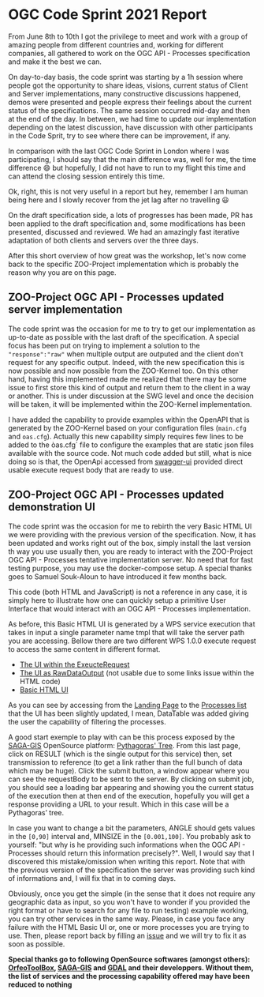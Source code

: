 # OGC Code Sprint 2021 Report

From June 8th to 10th I got the privilege to meet and work with a group of amazing people from different countries and, working for different companies, all gathered to work on the OGC API - Processes specification and make it the best we can.

On day-to-day basis, the code sprint was starting by a 1h session where people got the opportunity to share ideas, visions, current status of Client and Server implementations, many constructive discussions happened, demos were presented and people express their feelings about the current status of the specifications. The same session occurred mid-day and then at the end of the day. In between, we had time to update our implementation depending on the latest discussion, have discussion with other participants in the Code Sprit, try to see where there can be improvement, if any.

In comparison with the last OGC Code Sprint in London where I was participating, I should say that the main difference was, well for me, the time difference 😄  but hopefully, I did not have to run to my flight this time and can attend the closing session entirely this time.

Ok, right, this is not very useful in a report but hey, remember I am human being here and I slowly recover from the jet lag after no travelling 😃 

On the draft specification side, a lots of progresses has been made, PR has been applied to the draft specification and, some modifications has been presented, discussed and reviewed. We had an amazingly fast iterative adaptation of both clients and servers over the three days.

After this short overview of how great was the workshop, let's now come back to the specific ZOO-Project implementation which is probably the reason why you are on this page.

## ZOO-Project OGC API - Processes updated server implementation

The code sprint was the occasion for me to try to get our implementation as up-to-date as possible with the last draft of the specification. A special focus has been put on trying to implement a solution to the `"response":"raw"` when multiple output are outputed and the client don't request for any specific output. Indeed, with the new specification this is now possible and now possible from the ZOO-Kernel too. On this other hand, having this implemented made me realized that there may be some issue to first store this kind of output and return them to the client in a way or another. This is under discussion at the SWG level and once the decision will be taken, it will be implemented within the ZOO-Kernel implementation.

I have added the capability to provide examples within the OpenAPI that is generated by the ZOO-Kernel based on your configuration files (`main.cfg` and `oas.cfg`). Actually this new capability simply requires few lines to be added to the òas.cfg` file to configure the examples that are static json files available with the source code. Not much code added but still, what is nice doing so is that, the OpenApi accessed from [swagger-ui](http://tb17.geolabs.fr:8091/swagger-ui/oapip/) provided direct usable execute request body that are ready to use. 

## ZOO-Project OGC API - Processes updated demonstration UI

The code sprint was the occasion for me to rebirth the very Basic HTML UI we were providing with the previous version of the specification. Now, it has been updated and works right out of the box, simply install the last version th way you use usually then, you are ready to interact with the ZOO-Project OGC API - Processes tentative implementation server. No need that for fast testing purpose, you may use the docker-compose setup. A special thanks goes to Samuel Souk-Aloun to have introduced it few months back.

This code (both HTML and JavaScript) is not a reference in any case, it is simply here to illustrate how one can quickly setup a primitive User Interface that would interact with an OGC API - Processes implementation.

As before, this Basic HTML UI is generated by a WPS service execution that takes in input a single parameter name tmpl that will take the server path you are accessing. Bellow there are two different WPS 1.0.0 execute request to access the same content in different format.

* [The UI within the ExeucteRequest](http://tb17.geolabs.fr:8091/cgi-bin/zoo_loader.cgi?service=WPS&service=WPS&request=Execute&version=1.0.0&Identifier=display&ResponseDocument=Result&DataInputs=tmpl=@xlink:href=http://tb17.geolabs.fr:8091/ogc-api/)
* [The UI as RawDataOutput](http://tb17.geolabs.fr:8091/cgi-bin/zoo_loader.cgi?service=WPS&service=WPS&request=Execute&version=1.0.0&Identifier=display&RawDataOutput=Result&DataInputs=tmpl=@xlink:href=http://tb17.geolabs.fr:8091/ogc-api/) (not usable due to some links issue within the HTML code)
* [Basic HTML UI](http://tb17.geolabs.fr:8091/ogc-api/)

As you can see by accessing from the [Landing Page](http://tb17.geolabs.fr:8091/ogc-api/) to the [Processes list](http://tb17.geolabs.fr:8091/ogc-api/processes.html) that the UI has been slightly updated, I mean, DataTable was added giving the user the capability of filtering the processes.

A good start exemple to play with can be this process exposed by the [SAGA-GIS](http://www.saga-gis.org/) OpenSource platform: [Pythagoras' Tree](http://tb17.geolabs.fr:8081/ogc-api/processes/SAGA.garden_fractals.1.html). From this last page, click on RESULT (which is the single output for this service) then, set transmission to reference (to get a link rather than the full bunch of data which may be huge). Click the submit button, a window appear where you can see the requestBody to be sent to the server. By clicking on submit job, you should see a loading bar appearing and showing you the current status of the execution then at then end of the execution, hopefully you will get a response providing a URL to your result. Which in this case will be a Pythagoras’ tree.

In case you want to change a bit the parameters, ANGLE should gets values in the `[0,90]` interval and, MINSIZE in the `[0.001,100]`. You probably ask to yourself: "but why is he providing such informations when the OGC API - Processes should return this information precisely?". Well, I would say that I discovered this mistake/omission when writing this report. Note that with the previous version of the specification the server was providing such kind of informations and, I will fix that in to coming days.

Obviously, once you get the simple (in the sense that it does not require any geographic data as input, so you won't have to wonder if you provided the right format or have to search for any file to run testing) example working, you can try other services in the same way. Please, in case you face any failure with the HTML Basic UI or, one or more processes you are trying to use. Then, please report back by filling an [issue](https://github.com/ZOO-Project/ZOO-Project/issues/new) and we will try to fix it as soon as possible.

**Special thanks go to following OpenSource softwares (amongst others): [OrfeoToolBox](https://www.orfeo-toolbox.org/), [SAGA-GIS](http://www.saga-gis.org/) and [GDAL](https://gdal.org/) and their developpers. Without them, the list of services and the processing capability offered may have been reduced to nothing**








 